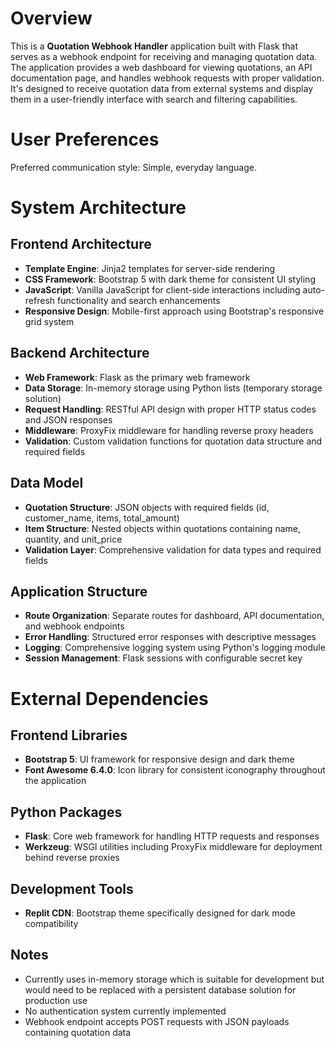 # Overview

This is a **Quotation Webhook Handler** application built with Flask that serves as a webhook endpoint for receiving and managing quotation data. The application provides a web dashboard for viewing quotations, an API documentation page, and handles webhook requests with proper validation. It's designed to receive quotation data from external systems and display them in a user-friendly interface with search and filtering capabilities.

# User Preferences

Preferred communication style: Simple, everyday language.

# System Architecture

## Frontend Architecture
- **Template Engine**: Jinja2 templates for server-side rendering
- **CSS Framework**: Bootstrap 5 with dark theme for consistent UI styling
- **JavaScript**: Vanilla JavaScript for client-side interactions including auto-refresh functionality and search enhancements
- **Responsive Design**: Mobile-first approach using Bootstrap's responsive grid system

## Backend Architecture
- **Web Framework**: Flask as the primary web framework
- **Data Storage**: In-memory storage using Python lists (temporary storage solution)
- **Request Handling**: RESTful API design with proper HTTP status codes and JSON responses
- **Middleware**: ProxyFix middleware for handling reverse proxy headers
- **Validation**: Custom validation functions for quotation data structure and required fields

## Data Model
- **Quotation Structure**: JSON objects with required fields (id, customer_name, items, total_amount)
- **Item Structure**: Nested objects within quotations containing name, quantity, and unit_price
- **Validation Layer**: Comprehensive validation for data types and required fields

## Application Structure
- **Route Organization**: Separate routes for dashboard, API documentation, and webhook endpoints
- **Error Handling**: Structured error responses with descriptive messages
- **Logging**: Comprehensive logging system using Python's logging module
- **Session Management**: Flask sessions with configurable secret key

# External Dependencies

## Frontend Libraries
- **Bootstrap 5**: UI framework for responsive design and dark theme
- **Font Awesome 6.4.0**: Icon library for consistent iconography throughout the application

## Python Packages
- **Flask**: Core web framework for handling HTTP requests and responses
- **Werkzeug**: WSGI utilities including ProxyFix middleware for deployment behind reverse proxies

## Development Tools
- **Replit CDN**: Bootstrap theme specifically designed for dark mode compatibility

## Notes
- Currently uses in-memory storage which is suitable for development but would need to be replaced with a persistent database solution for production use
- No authentication system currently implemented
- Webhook endpoint accepts POST requests with JSON payloads containing quotation data
